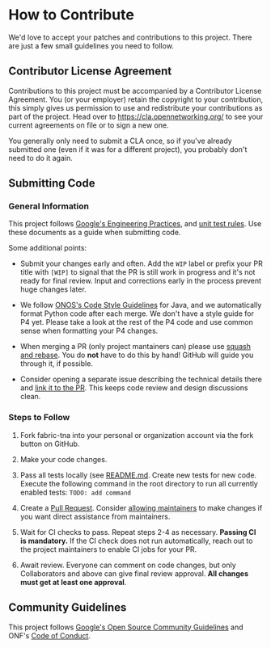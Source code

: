 <!--
Copyright 2020-present Open Networking Foundation
SPDX-License-Identifier: LicenseRef-ONF-Member-Only-1.0
-->

# How to Contribute

We'd love to accept your patches and contributions to this project. There are
just a few small guidelines you need to follow.

## Contributor License Agreement

Contributions to this project must be accompanied by a Contributor License
Agreement. You (or your employer) retain the copyright to your contribution,
this simply gives us permission to use and redistribute your contributions as
part of the project. Head over to <https://cla.opennetworking.org/> to see
your current agreements on file or to sign a new one.

You generally only need to submit a CLA once, so if you've already submitted one
(even if it was for a different project), you probably don't need to do it
again.

## Submitting Code

### General Information

This project follows [Google's Engineering Practices](https://google.github.io/eng-practices/review/developer/), and [unit test rules](stratum/docs/testing.md). Use these documents as a guide when submitting code.

Some additional points:

- Submit your changes early and often. Add the `WIP` label or prefix your PR title with `[WIP]` to signal that the PR is still work in progress and it's not ready for final review. Input and corrections early in the process prevent huge changes later.

- We follow [ONOS's Code Style Guidelines](https://wiki.onosproject.org/display/ONOS/Code+Style+Guidelines) for Java, and we automatically format Python code after each merge. We don't have a style guide for P4 yet. Please take a look at the rest of the P4 code and use common sense when formatting your P4 changes.
 
- When merging a PR (only project mantainers can) please use [squash and rebase](https://help.github.com/en/github/collaborating-with-issues-and-pull-requests/about-pull-request-merges#squash-and-merge-your-pull-request-commits). You do **not** have to do this by hand! GitHub will guide you through it, if possible.

- Consider opening a separate issue describing the technical details there and [link it to the PR](https://help.github.com/en/github/managing-your-work-on-github/closing-issues-using-keywords). This keeps code review and design discussions clean.

### Steps to Follow

1. Fork fabric-tna into your personal or organization account via the fork button on GitHub.

2. Make your code changes.

3. Pass all tests locally (see [README.md](./README.md). Create new tests for new code. Execute the following command in the root directory to run all currently enabled tests: `TODO: add command`

4. Create a [Pull Request](https://github.com/stratum/stratum/compare). Consider [allowing maintainers](https://help.github.com/en/github/collaborating-with-issues-and-pull-requests/allowing-changes-to-a-pull-request-branch-created-from-a-fork) to make changes if you want direct assistance from maintainers.

5. Wait for CI checks to pass. Repeat steps 2-4 as necessary. **Passing CI is mandatory.** If the CI check does not run automatically, reach out to the project maintainers to enable CI jobs for your PR.

6. Await review. Everyone can comment on code changes, but only Collaborators and above can give final review approval. **All changes must get at least one approval**.

## Community Guidelines

This project follows [Google's Open Source Community Guidelines](https://opensource.google.com/conduct/) and ONF's [Code of Conduct](https://github.com/stratum/stratum/blob/master/CODE_OF_CONDUCT.md).
